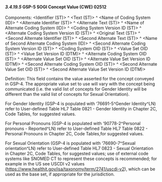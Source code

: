 #### *3.4.19.5* GSP-5 SOGI Concept Value (CWE) 02512

Components: &lt;Identifier (ST)> ^ &lt;Text (ST)> ^ &lt;Name of Coding System (ID)> ^ &lt;Alternate Identifier (ST)> ^ &lt;Alternate Text (ST)> ^ &lt;Name of Alternate Coding System (ID)> ^ &lt;Coding System Version ID (ST)> ^ &lt;Alternate Coding System Version ID (ST)> ^ &lt;Original Text (ST)> ^ &lt;Second Alternate Identifier (ST)> ^ &lt;Second Alternate Text (ST)> ^ &lt;Name of Second Alternate Coding System (ID)> ^ &lt;Second Alternate Coding System Version ID (ST)> ^ &lt;Coding System OID (ST)> ^ &lt;Value Set OID (ST)> ^ &lt;Value Set Version ID (DTM)> ^ &lt;Alternate Coding System OID (ST)> ^ &lt;Alternate Value Set OID (ST)> ^ &lt;Alternate Value Set Version ID (DTM)> ^ &lt;Second Alternate Coding System OID (ST)> ^ &lt;Second Alternate Value Set OID (ST)> ^ &lt;Second Alternate Value Set Version ID (DTM)>

Definition: This field contains the value asserted for the concept conveyed in GSP-4. The appropriate value set to use will vary with the concept being communicated (i.e. the valid list of concepts for Gender Identity will be different than the valid list of concepts for Sexual Orientation).

For Gender Identity (GSP-4 is populated with ‘76691-5^Gender Identity^LN) refer to User-defined Table HL7 Table 0821 - Gender Identity in Chapter 2C, Code Tables, for suggested values.

For Personal Pronouns (GSP-4 is populated with ‘90778-2^Personal pronouns - Reported^LN) refer to User-defined Table HL7 Table 0822 - Personal Pronouns in Chapter 2C, Code Tables,for suggested values.

For Sexual Orientation (GSP-4 is populated with ‘76690-7^Sexual orientation^LN) refer to User-defined Table HL7 0823 - Sexual Orientation in Chapter 2C, Code Tables, for suggested values; use of external code systems like SNOMED CT to represent these concepts is recommended; for example in the US see USCDI v2 values (https://www.healthit.gov/isa/taxonomy/term/2741/uscdi-v2), which can be used as the base set, if appropriate for the jurisdiction.
